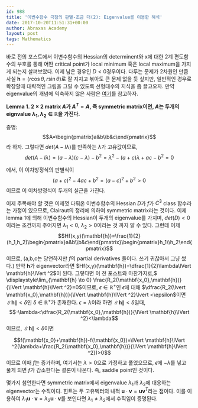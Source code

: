 ```yaml
---
id: 988
title: '이변수함수 극점의 판별-조금 더(2): Eigenvalue를 이용한 해석'
date: 2017-10-20T11:51:31+00:00
author: Abraxas Academy
layout: post
tags: Mathematics
---
```

바로 전의 포스트에서 이변수함수의 Hessian의 determinent와 x에 대한 2계 편도함수의 부호를 통해 어떤 critical point가 local minimum 혹은 local maximum을 가지게 되는지 살펴보았다. 이제 남은 경우인 $D<0$경우이다. 다루는 문제가 2차원인 만큼 사실 $\mathbf{h}=(r\cos\theta,r\sin\theta)$로 잘 지지고 볶아도 큰 문제 없을 듯 싶지만, 일반적인 경우로 확장할때 대략적인 그림을 그릴 수 있도록 선형대수의 지식을 좀 끌고오자. 만약 eigenvalue의 개념에 익숙하지 않은 사람은 [여기](https://en.wikipedia.org/wiki/Eigenvalues_and_eigenvectors)를 참고하자.

**Lemma 1. $2\times2$ matrix $A$가 $A^T=A$, 즉 symmetric matrix이면, $A$는 두개의 eignvalue $\lambda_1,\lambda_2 \in \mathbb{R}$을 가진다.**

증명: $$A=\begin{pmatrix}a&b\\b&c\end{pmatrix}$$라 하자. 그렇다면 $det(A-I\lambda)$를 만족하는 $\lambda$가 고유값이므로, $$det(A-I\lambda)=(a-\lambda)(c-\lambda)-b^2=\lambda^2-(a+c)\lambda+ac-b^2=0$$

에서, 이 이차방정식의 판별식이 $$(a+c)^2-4ac+b^2=(a-c)^2+b^2>0$$이므로 이 이차방정식이 두개의 실근을 가진다.

이제 주목해야 할 것은 이제껏 다뤄온 이변수함수의 Hessian $D$가 $f$가 $C^3$ class 함수라는 가정이 있으므로, Clairaut의 정리에 의하여 symmetric matrix라는 것이다. 이제 lemma 1에 의해 이변수함수의 Hessian이 두개의 eigenvalue를 가지며, $det(D)<0$이라는 조건까지 주어지면 $\lambda_1<0$, $\lambda_2>0$이라는 것 까지 알 수 있다. 그런데 이제 $$Hf(x,y)(\mathbf{h})=\frac{1}{2}(h_1,h_2)\begin{pmatrix}a&b\\b&c\end{pmatrix}\begin{pmatrix}h_1\\h_2\end{pmatrix}$$이므로, (a,b,c는 당연하지만 $f$의 partial derivatives 들이다. 쓰기 귀찮아서 그냥 썼다.) 만약 $\mathbf{h}$가 eigenvector라면 $Hf(x,y)(\mathbf{h})=\dfrac{1}{2}\lambda\lVert \mathbf{h}\lVert ^2$이 된다. 그렇다면 이 전 포스트와 마찬가지로,$ \displaystyle\lim_{\mathbf{h} \to 0} \frac{R_2(\mathbf{x_0},\mathbf{h})}{\lVert \mathbf{h}\lVert ^2}=0$이므로, $\epsilon \in \mathbb{R}^+$인 $\epsilon$에 대해 $\dfrac{R_2(\lvert \mathbf{x_0},\mathbf{h})}{\lVert \mathbf{h}\lVert ^2}\lvert <\epsilon$이면 $\lVert \mathbf{h}\lVert <\delta$인 $\delta \in \mathbb{R}^+$가 존재한다. $\epsilon=\lambda$이라 하면 $\lVert \mathbf{h}\lVert <\delta$일때, $$-\lambda<\dfrac{R_2(\mathbf{x_0},\mathbf{h})}{\lVert \mathbf{h}\lVert ^2}<\lambda$$이므로, $\lVert \mathbf{h}\lVert <\delta$이면

$$f(\mathbf{x_0}+\mathbf{h})-f(\mathbf{x_0})=\lVert \mathbf{h}\lVert ^2(\lambda+\frac{R_2(\mathbf{x_0},\mathbf{h})}{\lVert \mathbf{h}\lVert ^2})>0​$$이므로 이때 $f​$는 증가하며, 여기서는 $\lambda>0​$으로 가정하고 풀었으므로, $\epsilon​$에 $-\lambda​$를 넣고 풀게 되면 $f​$가 감소한다는 결론이 나온다. 즉, saddle point인 것이다.

몇가지 첨언한다면 symmetric matrix에서 eigenvalue $\lambda_1​$과 $\lambda_2​$에 대응하는 eigenvector는 수직이다. 힌트는 두 고유벡터의 내적 $\mathbf{u}\cdot\mathbf{v}=\mathbf{u}\mathbf{v}^T​$라는 점이다. 이를 이용하여 $\lambda_1\mathbf{u}\cdot\mathbf{v}=\lambda_2\mathbf{u}\cdot\mathbf{v}​$를 보인다면 $\lambda_1 \neq \lambda_2​$에서 수직임이 증명된다.

 

 